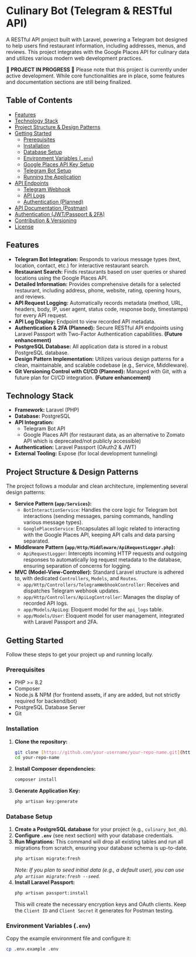# Culinary Bot (Telegram & RESTful API)

A RESTful API project built with Laravel, powering a Telegram bot designed to help users find restaurant information, including addresses, menus, and reviews. This project integrates with the Google Places API for culinary data and utilizes various modern web development practices.

**🚧 PROJECT IN PROGRESS 🚧**
Please note that this project is currently under active development. While core functionalities are in place, some features and documentation sections are still being finalized.

## Table of Contents

- [Features](#features)
- [Technology Stack](#technology-stack)
- [Project Structure & Design Patterns](#project-structure--design-patterns)
- [Getting Started](#getting-started)
  - [Prerequisites](#prerequisites)
  - [Installation](#installation)
  - [Database Setup](#database-setup)
  - [Environment Variables (`.env`)](#environment-variables-env)
  - [Google Places API Key Setup](#google-places-api-key-setup)
  - [Telegram Bot Setup](#telegram-bot-setup)
  - [Running the Application](#running-the-application)
- [API Endpoints](#api-endpoints)
  - [Telegram Webhook](#telegram-webhook)
  - [API Logs](#api-logs)
  - [Authentication (Planned)](#authentication-planned)
- [API Documentation (Postman)](#api-documentation-postman)
- [Authentication (JWT/Passport & 2FA)](#authentication-jwtpassport--2fa)
- [Contribution & Versioning](#contribution--versioning)
- [License](#license)

## Features

* **Telegram Bot Integration:** Responds to various message types (text, location, contact, etc.) for interactive restaurant search.
* **Restaurant Search:** Finds restaurants based on user queries or shared locations using the Google Places API.
* **Detailed Information:** Provides comprehensive details for a selected restaurant, including address, phone, website, rating, opening hours, and reviews.
* **API Request Logging:** Automatically records metadata (method, URL, headers, body, IP, user agent, status code, response body, timestamps) for every API request.
* **API Log Display:** Endpoint to view recorded API metadata.
* **Authentication & 2FA (Planned):** Secure RESTful API endpoints using Laravel Passport with Two-Factor Authentication capabilities. **(Future enhancement)**
* **PostgreSQL Database:** All application data is stored in a robust PostgreSQL database.
* **Design Pattern Implementation:** Utilizes various design patterns for a clean, maintainable, and scalable codebase (e.g., Service, Middleware).
* **Git Versioning Control with CI/CD (Planned):** Managed with Git, with a future plan for CI/CD integration. **(Future enhancement)**

## Technology Stack

* **Framework:** Laravel (PHP)
* **Database:** PostgreSQL
* **API Integration:**
    * Telegram Bot API
    * Google Places API (for restaurant data, as an alternative to Zomato API which is deprecated/not publicly accessible)
* **Authentication:** Laravel Passport (OAuth2 & JWT)
* **External Tooling:** Expose (for local development tunneling)

## Project Structure & Design Patterns

The project follows a modular and clean architecture, implementing several design patterns:

* **Service Pattern (`app/Services`):**
    * `BotInteractionService`: Handles the core logic for Telegram bot interactions (sending messages, parsing commands, handling various message types).
    * `GooglePlacesService`: Encapsulates all logic related to interacting with the Google Places API, keeping API calls and data parsing separated.
* **Middleware Pattern (`app/Http/Middleware/ApiRequestLogger.php`):**
    * `ApiRequestLogger`: Intercepts incoming HTTP requests and outgoing responses to automatically log request metadata to the database, ensuring separation of concerns for logging.
* **MVC (Model-View-Controller):** Standard Laravel structure is adhered to, with dedicated `Controllers`, `Models`, and `Routes`.
    * `app/Http/Controllers/TelegramWebhookController`: Receives and dispatches Telegram webhook updates.
    * `app/Http/Controllers/ApiLogController`: Manages the display of recorded API logs.
    * `app/Models/ApiLog`: Eloquent model for the `api_logs` table.
    * `app/Models/User`: Eloquent model for user management, integrated with Laravel Passport and 2FA.

## Getting Started

Follow these steps to get your project up and running locally.

### Prerequisites

* PHP >= 8.2
* Composer
* Node.js & NPM (for frontend assets, if any are added, but not strictly required for backend/bot)
* PostgreSQL Database Server
* Git

### Installation

1.  **Clone the repository:**
    ```bash
    git clone [https://github.com/your-username/your-repo-name.git](https://github.com/your-username/your-repo-name.git) # Replace with your actual repo
    cd your-repo-name
    ```
2.  **Install Composer dependencies:**
    ```bash
    composer install
    ```
3.  **Generate Application Key:**
    ```bash
    php artisan key:generate
    ```

### Database Setup

1.  **Create a PostgreSQL database** for your project (e.g., `culinary_bot_db`).
2.  **Configure `.env`** (see next section) with your database credentials.
3.  **Run Migrations:**
    This command will drop all existing tables and run all migrations from scratch, ensuring your database schema is up-to-date.
    ```bash
    php artisan migrate:fresh
    ```
    *Note: If you plan to seed initial data (e.g., a default user), you can use `php artisan migrate:fresh --seed`.*
4.  **Install Laravel Passport:**
    ```bash
    php artisan passport:install
    ```
    This will create the necessary encryption keys and OAuth clients. Keep the `Client ID` and `Client Secret` it generates for Postman testing.

### Environment Variables (`.env`)

Copy the example environment file and configure it:

```bash
cp .env.example .env